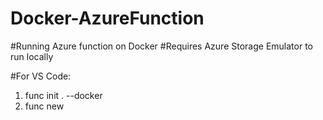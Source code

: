 # Docker-AzureFunction
#Running Azure function on Docker
#Requires Azure Storage Emulator to run locally

#For VS Code:
1. func init . --docker
2. func new

